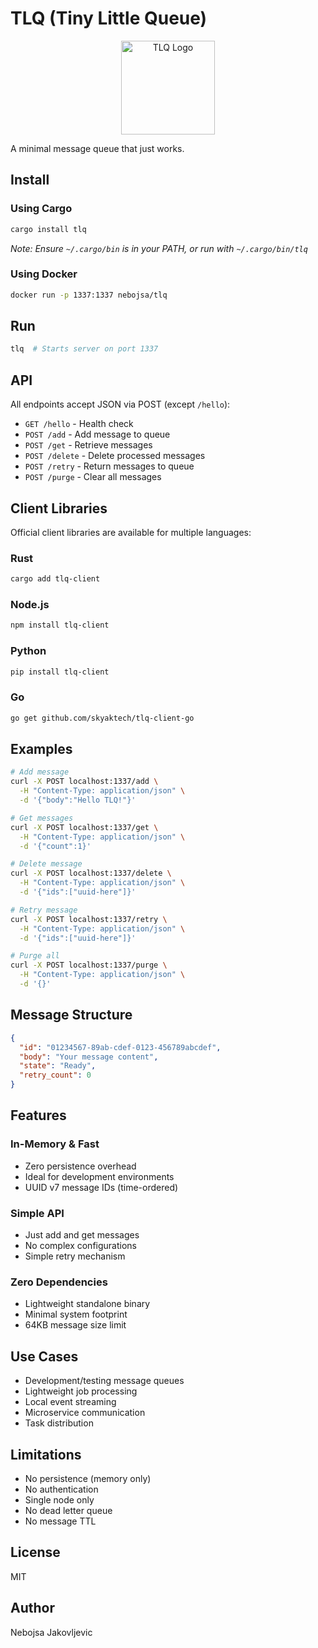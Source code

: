 # TLQ (Tiny Little Queue)

<p align="center">
  <img src="https://tinylittlequeue.app/logo.svg" alt="TLQ Logo" width="150">
</p>

A minimal message queue that just works.

## Install

### Using Cargo

```bash
cargo install tlq
```

*Note: Ensure `~/.cargo/bin` is in your PATH, or run with `~/.cargo/bin/tlq`*

### Using Docker

```bash
docker run -p 1337:1337 nebojsa/tlq
```

## Run

```bash
tlq  # Starts server on port 1337
```

## API

All endpoints accept JSON via POST (except `/hello`):

- `GET /hello` - Health check
- `POST /add` - Add message to queue
- `POST /get` - Retrieve messages
- `POST /delete` - Delete processed messages
- `POST /retry` - Return messages to queue
- `POST /purge` - Clear all messages

## Client Libraries

Official client libraries are available for multiple languages:

### Rust
```bash
cargo add tlq-client
```

### Node.js
```bash
npm install tlq-client
```

### Python
```bash
pip install tlq-client
```

### Go
```bash
go get github.com/skyaktech/tlq-client-go
```

## Examples

```bash
# Add message
curl -X POST localhost:1337/add \
  -H "Content-Type: application/json" \
  -d '{"body":"Hello TLQ!"}'

# Get messages
curl -X POST localhost:1337/get \
  -H "Content-Type: application/json" \
  -d '{"count":1}'

# Delete message
curl -X POST localhost:1337/delete \
  -H "Content-Type: application/json" \
  -d '{"ids":["uuid-here"]}'

# Retry message
curl -X POST localhost:1337/retry \
  -H "Content-Type: application/json" \
  -d '{"ids":["uuid-here"]}'

# Purge all
curl -X POST localhost:1337/purge \
  -H "Content-Type: application/json" \
  -d '{}'
```

## Message Structure

```json
{
  "id": "01234567-89ab-cdef-0123-456789abcdef",
  "body": "Your message content",
  "state": "Ready",
  "retry_count": 0
}
```

## Features

### In-Memory & Fast
- Zero persistence overhead
- Ideal for development environments
- UUID v7 message IDs (time-ordered)

### Simple API
- Just add and get messages
- No complex configurations
- Simple retry mechanism

### Zero Dependencies
- Lightweight standalone binary
- Minimal system footprint
- 64KB message size limit

## Use Cases

- Development/testing message queues
- Lightweight job processing
- Local event streaming
- Microservice communication
- Task distribution

## Limitations

- No persistence (memory only)
- No authentication
- Single node only
- No dead letter queue
- No message TTL

## License

MIT

## Author

Nebojsa Jakovljevic
